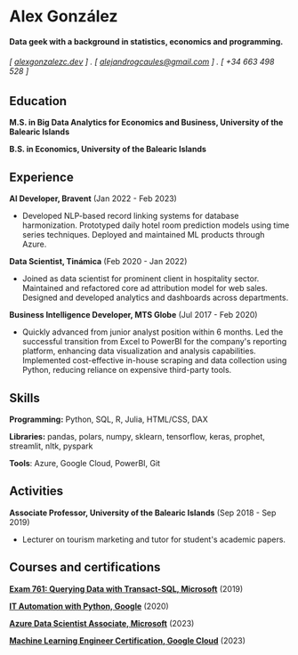 Alex González
======

#### Data geek with a background in statistics, economics and programming. 
###### [ [alexgonzalezc.dev](https://alexgonzalezc.dev) ] . [ alejandrogcaules@gmail.com ] . [ +34 663 498 528 ]


Education
---------
**M.S. in Big Data Analytics for Economics and Business, University of the Balearic Islands**

**B.S. in Economics, University of the Balearic Islands**


Experience
---------
**AI Developer, Bravent** (Jan 2022 - Feb 2023)

- Developed NLP-based record linking systems for database harmonization. Prototyped daily hotel room prediction models using time series techniques. Deployed and maintained ML products through Azure.

**Data Scientist, Tinámica** (Feb 2020 - Jan 2022)

- Joined as data scientist for prominent client in hospitality sector. Maintained and refactored core ad attribution model for web sales. Designed and developed analytics and dashboards across departments.

**Business Intelligence Developer, MTS Globe** (Jul 2017 - Feb 2020)

- Quickly advanced from junior analyst position within 6 months. Led the successful transition from Excel to PowerBI for the company's reporting platform, enhancing data visualization and analysis capabilities. Implemented cost-effective in-house scraping and data collection using Python, reducing reliance on expensive third-party tools.


Skills
------
**Programming:** Python, SQL, R, Julia, HTML/CSS, DAX

**Libraries:** pandas, polars, numpy, sklearn, tensorflow, keras, prophet, streamlit, nltk, pyspark

**Tools**: Azure, Google Cloud, PowerBI, Git

Activities
------
**Associate Professor, University of the Balearic Islands** (Sep 2018 - Sep 2019)

- Lecturer on tourism marketing and tutor for student's academic papers.

Courses and certifications
--------
**[Exam 761: Querying Data with Transact-SQL, Microsoft](https://www.youracclaim.com/badges/32ace4b4-0d19-4c9a-8724-469d79cd7937/)** (2019)

**[IT Automation with Python, Google](https://www.coursera.org/account/accomplishments/professional-cert/G8Y8TCHB67JU)** (2020)

**[Azure Data Scientist Associate, Microsoft](https://learn.microsoft.com/en-us/users/alexgonzalezcaules-9980/credentials/certification/azure-data-scientist?tab=credentials-tab)** (2023)

**[Machine Learning Engineer Certification, Google Cloud](https://www.coursera.org/account/accomplishments/professional-cert/8NFQXKWUUH8L)** (2023)